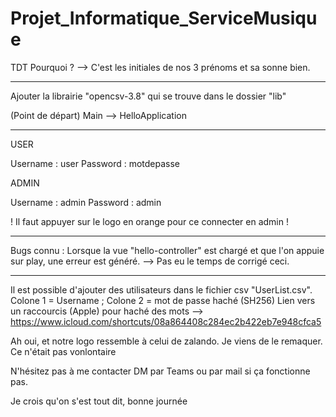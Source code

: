 # Projet_Informatique_ServiceMusique

TDT
Pourquoi ? --> C'est les initiales de nos 3 prénoms et sa sonne bien.

***

Ajouter la librairie "opencsv-3.8" qui se trouve dans le dossier "lib"

(Point de départ) Main --> HelloApplication

***

USER

Username : user
Password : motdepasse

ADMIN

Username : admin
Password : admin

! Il faut appuyer sur le logo en orange pour ce connecter en admin !

***

Bugs connu : Lorsque la vue "hello-controller" est chargé et que l'on appuie sur play, une erreur est généré. --> Pas eu le temps de corrigé ceci.

***

Il est possible d'ajouter des utilisateurs dans le fichier csv "UserList.csv". Colone 1 = Username ; Colone 2 = mot de passe haché (SH256)
Lien vers un raccourcis (Apple) pour haché des mots --> https://www.icloud.com/shortcuts/08a864408c284ec2b422eb7e948cfca5

Ah oui, et notre logo ressemble à celui de zalando. Je viens de le remaquer. Ce n'était pas vonlontaire

N'hésitez pas à me contacter DM par Teams ou par mail si ça fonctionne pas.

Je crois qu'on s'est tout dit, bonne journée
